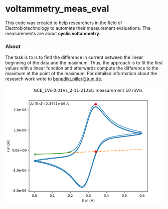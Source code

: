 # voltammetry_meas_eval

This code was created to help researchers in the field of Electrobiotechnology  to automate their measurement evaluations. The measurements are about **cyclic voltammetry**. 

### About
The task is to is to find the difference in current between the linear beginning of the data and the maximum. Thus, the approach is to fit the first values with a linear function and afterwards compute the difference to the maximum at the point of the maximum.
For detailed information about the research work write to benedikt.piller@tum.de.


![example evaluation plot](https://github.com/bielseb/voltammetry_meas_eval/blob/main/GCE_1Vs-0.01Vs_2-11-21_meas10.png?raw=true)

